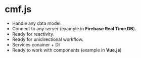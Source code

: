 # cmf.js
 - Handle any data model.
 - Connect to any server (example in **Firebase Real Time DB**).
 - Ready for reactivity.
 - Ready for unidirectional workflow.
 - Services conainer + DI
 - Ready to work with components (example in **Vue.js**)

